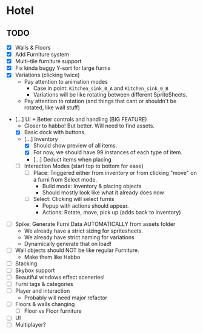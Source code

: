 # Hotel
## TODO
- [X] Walls & Floors
- [X] Add Furniture system
- [X] Multi-tile furniture support
- [X] Fix kinda buggy Y-sort for large furnis
- [X] Variations (clicking twice)
	- Pay attention to animation modes
		- Case in point: `Kitchen_sink_0_A` and `Kitchen_sink_0_B`
		- Variations will be like rotating between different SpriteSheets.
	- Pay attention to rotation (and things that cant or shouldn't be rotated, like wall stuff)
- [...] UI + Better controls and handling (BIG FEATURE)
	- Closer to habbo! But better. Will need to find assets.
	- [X] Basic dock with buttons.
	- [...] Inventory
		- [X] Should show preview of all items.
		- [X] For now, we should have 99 instances of each type of item.
        - [...] Deduct items when placing 
	- [ ] Interaction Modes (start top to bottom for ease)
		- [ ] Place: Triggered either from inventory or from clicking "move" on a furni from Select mode.
			- Build mode: Inventory & placing objects
			- Should mostly look like what it already does now
		- [ ] Select: Clicking will select furnis
			- Popup with actions should appear.
			- Actions: Rotate, move, pick up (adds back to inventory)
- [ ] Spike: Generate Furni Data AUTOMATICALLY from assets folder
	- We already have a strict sizing for spritesheets.
	- We already have strict naming for variations
	- Dynamically generate that on load!
- [ ] Wall objects should NOT be like regular Furniture.
	- Make them like Habbo
- [ ] Stacking
- [ ] Skybox support
- [ ] Beautiful windows effect sceneries!
- [ ] Furni tags & categories
- [ ] Player and interaction
  - Probably will need major refactor
- [ ] Floors & walls changing
	- [ ] Floor vs Floor furniture
- [ ] UI
- [ ] Multiplayer?
